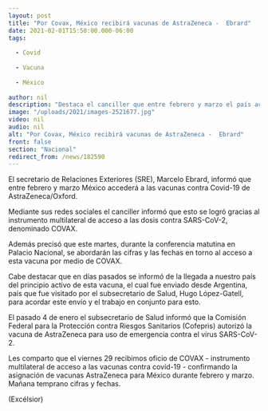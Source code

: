 ```yaml
---
layout: post
title: "Por Covax, México recibirá vacunas de AstraZeneca -  Ebrard"
date: 2021-02-01T15:50:00.000-06:00
tags:
  
  - Covid
  
  - Vacuna
  
  - México
  
author: nil
description: "Destaca el canciller que entre febrero y marzo el país accederá a este medicamento contra Covid-19; en la ‘mañanera’ de este martes se dará más información"
image: "/uploads/2021/images-2521677.jpg"
video: nil
audio: nil
alt: "Por Covax, México recibirá vacunas de AstraZeneca -  Ebrard"
front: false
section: "Nacional"
redirect_from: /news/182590
---
```


El secretario de Relaciones Exteriores (SRE), Marcelo Ebrard, informó que entre febrero y marzo México accederá a las vacunas contra Covid-19 de AstraZeneca/Oxford.

Mediante sus redes sociales el canciller informó que esto se logró gracias al instrumento multilateral de acceso a las dosis contra SARS-CoV-2, denominado COVAX.

Además precisó que este martes, durante la conferencia matutina en Palacio Nacional, se abordarán las cifras y las fechas en torno al acceso a esta vacuna por medio de COVAX.

Cabe destacar que en días pasados se informó de la llegada a nuestro país del principio activo de esta vacuna, el cual fue enviado desde Argentina, país que fue visitado por el subsecretario de Salud, Hugo López-Gatell, para acordar este envío y el trabajo en conjunto para esto.

El pasado 4 de enero el subsecretario de Salud informó que la Comisión Federal para la Protección contra Riesgos Sanitarios (Cofepris) autorizó la vacuna de AstraZeneca para uso de emergencia contra el virus SARS-CoV-2.

Les comparto que el viernes 29 recibimos oficio de COVAX - instrumento multilateral de acceso a las vacunas contra covid-19 - confirmando la asignación de vacunas AstraZeneca para México durante febrero y marzo. Mañana temprano cifras y fechas.

(Excélsior)
